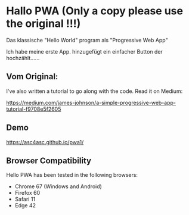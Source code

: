 # Hallo PWA (Only a copy please use the original !!!)

Das klassische "Hello World" program als "Progressive Web App"

Ich habe meine erste App. hinzugefügt ein einfacher Button der hochzählt...... 

## Vom Original:

I've also written a tutorial to go along with the code. Read it on Medium:

https://medium.com/james-johnson/a-simple-progressive-web-app-tutorial-f9708e5f2605

## Demo

https://asc4asc.github.io/pwa1/

## Browser Compatibility

Hello PWA has been tested in the following browsers:

* Chrome 67 (Windows and Android)
* Firefox 60
* Safari 11
* Edge 42
